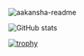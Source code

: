 ![aakansha-readme](https://user-images.githubusercontent.com/11256141/120216029-1fb61480-c254-11eb-913f-8030bbf619b9.gif)


![GitHub stats](https://github-readme-stats.vercel.app/api?username=ad1992&show_icons=true&theme=tokyonight)

[![trophy](https://github-profile-trophy.vercel.app/?username=ad1992&theme=darkhub&margin-w=15&margin-h=15&&no-frame=true&row=1)](https://github.com/ryo-ma/github-profile-trophy)

<!--
**ad1992/ad1992** is a ✨ _special_ ✨ repository because its `README.md` (this file) appears on your GitHub profile.

Here are some ideas to get you started:

- 🔭 I’m currently working on ...
- 🌱 I’m currently learning ...
- 👯 I’m looking to collaborate on ...
- 🤔 I’m looking for help with ...
- 💬 Ask me about ...
- 📫 How to reach me: ...
- 😄 Pronouns: ...
- ⚡ Fun fact: ...
-->
